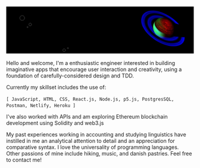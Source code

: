 ![banner with nasa neon saturn image](/assets/nasa-neon-saturn-banner-loop-plain.png)  

Hello and welcome, I'm a enthusiastic engineer interested in building imaginative apps that encourage user interaction and creativity, using a foundation of carefully-considered design and TDD.  

Currently my skillset includes the use of:  

```[ JavaScript, HTML, CSS, React.js, Node.js, p5.js, PostgresSQL, Postman, Netlify, Heroku ]```  

I've also worked with APIs and am exploring Ethereum blockchain development using Solidity and web3.js  

My past experiences working in accounting and studying linguistics have instilled in me an analytical attention to detail and an appreciation for comparative syntax. I love the universality of programming languages. Other passions of mine include hiking, music, and danish pastries. Feel free to contact me!  
